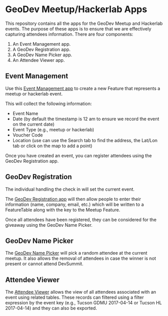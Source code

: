 # GeoDev Meetup/Hackerlab Apps

This repository contains all the apps for the GeoDev Meetup and Hackerlab events. The purpose of these apps is to ensure that we are effectively capturing attendees information.  There are four components:

1. An Event Management app.
2. A GeoDev Registration app.
3. A GeoDev Name Picker app.
4. An Attendee Viewer app. 

## Event Management
Use this [Event Management app](http://edn1.esri.com/eventmanagement/index.html) to create a new Feature that represents a meetup or hackerlab event.

This will collect the following information:
* Event Name
* Date (by default the timestamp is 12 am to ensure we record the event on the current date)
* Event Type (e.g., meetup or hackerlab)
* Voucher Code
* Location (use can use the Search tab to find the address, the Lat/Lon tab or click on the map to add a point)

Once you have created an event, you can register attendees using the GeoDev Registration app.

## GeoDev Registration
The individual handling the check in will set the current event.

The [GeoDev Registration app](http://edn1.esri.com/meetup/register.html) will then allow people to enter their information (name, company, email, etc.) which will be written to a FeatureTable along with the key to the Meetup Feature.

Once all attendees have been registered, they can be considered for the giveaway using the GeoDev Name Picker.

## GeoDev Name Picker
The [GeoDev Name Picker](http://edn1.esri.com/meetup/winner.html#) will pick a random attendee at the current meetup. It also allows the removal of attendees in case the winner is not present or cannot attend DevSummit.

## Attendee Viewer
The [Attendee Viewer](http://edn.maps.arcgis.com/apps/webappviewer/index.html?id=028e1ab825ab4b30bb8dea1bfd4ac5b9) allows the view of all attendees associated with an event using related tables. These records can filtered using a filter expression by the event key (e.g., Tucson GDMU 2017-04-14 or Tucson HL 2017-04-14) and they can also be exported. 
